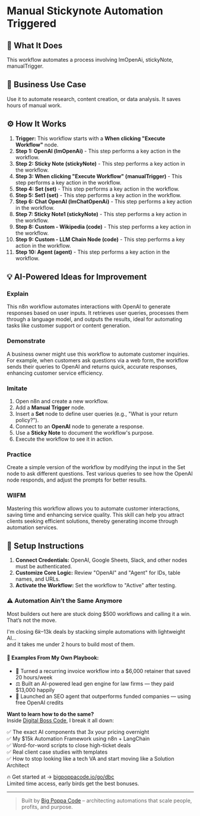 # Manual Stickynote Automation Triggered

## 🚀 What It Does
This workflow automates a process involving lmOpenAi, stickyNote, manualTrigger.

## 💼 Business Use Case
Use it to automate research, content creation, or data analysis. It saves hours of manual work.

## ⚙️ How It Works
1.  **Trigger:** This workflow starts with a **When clicking "Execute Workflow"** node.
2. **Step 1: OpenAI (lmOpenAi)** - This step performs a key action in the workflow.
3. **Step 2: Sticky Note (stickyNote)** - This step performs a key action in the workflow.
4. **Step 3: When clicking "Execute Workflow" (manualTrigger)** - This step performs a key action in the workflow.
5. **Step 4: Set (set)** - This step performs a key action in the workflow.
6. **Step 5: Set1 (set)** - This step performs a key action in the workflow.
7. **Step 6: Chat OpenAI (lmChatOpenAi)** - This step performs a key action in the workflow.
8. **Step 7: Sticky Note1 (stickyNote)** - This step performs a key action in the workflow.
9. **Step 8: Custom - Wikipedia (code)** - This step performs a key action in the workflow.
10. **Step 9: Custom - LLM Chain Node (code)** - This step performs a key action in the workflow.
11. **Step 10: Agent (agent)** - This step performs a key action in the workflow.

## 💡 AI-Powered Ideas for Improvement
### Explain
This n8n workflow automates interactions with OpenAI to generate responses based on user inputs. It retrieves user queries, processes them through a language model, and outputs the results, ideal for automating tasks like customer support or content generation.

### Demonstrate
A business owner might use this workflow to automate customer inquiries. For example, when customers ask questions via a web form, the workflow sends their queries to OpenAI and returns quick, accurate responses, enhancing customer service efficiency.

### Imitate
1. Open n8n and create a new workflow.
2. Add a **Manual Trigger** node.
3. Insert a **Set** node to define user queries (e.g., "What is your return policy?").
4. Connect to an **OpenAI** node to generate a response.
5. Use a **Sticky Note** to document the workflow's purpose.
6. Execute the workflow to see it in action.

### Practice
Create a simple version of the workflow by modifying the input in the Set node to ask different questions. Test various queries to see how the OpenAI node responds, and adjust the prompts for better results.

### WIIFM
Mastering this workflow allows you to automate customer interactions, saving time and enhancing service quality. This skill can help you attract clients seeking efficient solutions, thereby generating income through automation services.

## 🔧 Setup Instructions
1. **Connect Credentials:** OpenAI, Google Sheets, Slack, and other nodes must be authenticated.
2. **Customize Core Logic:** Review "OpenAI" and "Agent" for IDs, table names, and URLs.
3. **Activate the Workflow:** Set the workflow to "Active" after testing.

### ⚠️ Automation Ain’t the Same Anymore

Most builders out here are stuck doing $500 workflows and calling it a win.  
That’s not the move.  

I'm closing $6k–$13k deals by stacking simple automations with lightweight AI...  
and it takes me under 2 hours to build most of them.

#### 🧠 Examples From My Own Playbook:
- 🔁 Turned a recurring invoice workflow into a $6,000 retainer that saved 20 hours/week  
- ⚖️ Built an AI-powered lead gen engine for law firms — they paid $13,000 happily  
- 🚀 Launched an SEO agent that outperforms funded companies — using free OpenAI credits  

**Want to learn how to do the same?**  
Inside [Digital Boss Code](https://bigpoppacode.io/go/dbc), I break it all down:

✅ The exact AI components that 3x your pricing overnight  
✅ My $15k Automation Framework using n8n + LangChain  
✅ Word-for-word scripts to close high-ticket deals  
✅ Real client case studies with templates  
✅ How to stop looking like a tech VA and start moving like a Solution Architect  

🔥 Get started at → [bigpoppacode.io/go/dbc](https://bigpoppacode.io/go/dbc)  
Limited time access, early birds get the best bonuses.

---
> Built by [Big Poppa Code](https://bigpoppacode.io) – architecting automations that scale people, profits, and purpose.
